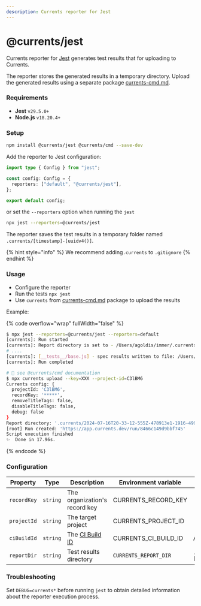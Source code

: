 ```yaml
---
description: Currents reporter for Jest
---
```


# @currents/jest

Currents reporter for [Jest](https://jestjs.io/) generates test results that for uploading to Currents.&#x20;

The reporter stores the generated results in a temporary directory. Upload the generated results using a separate package [currents-cmd.md](currents-cmd.md "mention").

### Requirements

* **Jest** `v29.5.0+`
* **Node.js** `v18.20.4+`

### Setup

```sh
npm install @currents/jest @currents/cmd --save-dev
```

Add the reporter to Jest configuration:

```ts
import type { Config } from "jest";

const config: Config = {
  reporters: ["default", "@currents/jest"],
};

export default config;
```

or set the `--reporters` option when running the `jest`

```sh
npx jest --reporters=@currents/jest
```

The reporter saves the test results in a temporary folder named  `.currents/[timestamp]-[uuidv4()]`.&#x20;

{% hint style="info" %}
We recommend adding`.currents` to `.gitignore`
{% endhint %}

### Usage

* Configure the reporter
* Run the tests  `npx jest`
* Use `currents` from [currents-cmd.md](currents-cmd.md "mention") package to upload the results

Example:

{% code overflow="wrap" fullWidth="false" %}
```bash
$ npx jest --reporters=@currents/jest --reporters=default
[currents]: Run started
[currents]: Report directory is set to - /Users/agoldis/immer/.currents/2024-07-16T20-33-12-555Z-478913e1-1916-499b-8d8d-c08043d50f3d
# ....
[currents]: [__tests__/base.js] - spec results written to file: /Users/agoldis/immer/.currents/2024-07-16T20-33-12-555Z-478913e1-1916-499b-8d8d-c08043d50f3d/instances/Aql-q2CM.json
[currents]: Run completed

# 📖 see @currents/cmd documentation
$ npx currents upload --key=XXX --project-id=C3lBM6
Currents config: {
  projectId: 'C3lBM6',
  recordKey: '*****',
  removeTitleTags: false,
  disableTitleTags: false,
  debug: false
}
Report directory: '.currents/2024-07-16T20-33-12-555Z-478913e1-1916-499b-8d8d-c08043d50f3d'
[root] Run created: 'https://app.currents.dev/run/8466c149d9bbf745'
Script execution finished
✨  Done in 17.96s.
```
{% endcode %}

### Configuration

| Property    | Type     | Description                                    | Environment variable    | Default                            |
| ----------- | -------- | ---------------------------------------------- | ----------------------- | ---------------------------------- |
| `recordKey` | `string` | The organization's record key                  | CURRENTS\_RECORD\_KEY   |                                    |
| `projectId` | `string` | The target project                             | CURRENTS\_PROJECT\_ID   |                                    |
| `ciBuildId` | `string` | The [CI Build ID](../../guides/ci-build-id.md) | CURRENTS\_CI\_BUILD\_ID | Auto-generated                     |
| `reportDir` | `string` | Test results directory                         | `CURRENTS_REPORT_DIR`   | `.currents/[timestamp]-[uuidv4()]` |

### Troubleshooting

Set `DEBUG=currents*` before running `jest` to obtain detailed information about the reporter execution process.
